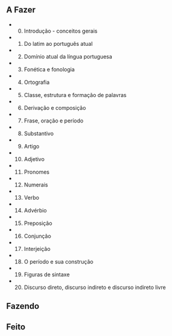 ## A Fazer
- 00. Introdução - conceitos gerais  
- 01. Do latim ao português atual  
- 02. Domínio atual da língua portuguesa  
- 03. Fonética e fonologia  
- 04. Ortografia  
- 05. Classe, estrutura e formação de palavras  
- 06. Derivação e composição  
- 07. Frase, oração e período  
- 08. Substantivo  
- 09. Artigo  
- 10. Adjetivo  
- 11. Pronomes  
- 12. Numerais  
- 13. Verbo  
- 14. Advérbio  
- 15. Preposição  
- 16. Conjunção  
- 17. Interjeição  
- 18. O período e sua construção  
- 19. Figuras de sintaxe  
- 20. Discurso direto, discurso indireto e discurso indireto livre  

## Fazendo

## Feito